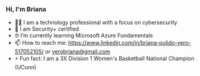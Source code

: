 ### Hi, I'm Briana

- 👩‍💻 I am a technology professional with a focus on cybersecurity
- 📜 I am Security+ certified
- 🤓 I’m currently learning Microsoft Azure Fundamentals 
- 📫 How to reach me: https://www.linkedin.com/in/briana-pulido-yero-517052105/ or yerobriana@gmail.com
- ⚡ Fun fact: I am a 3X Division 1 Women's Basketball National Champion (UConn) 
